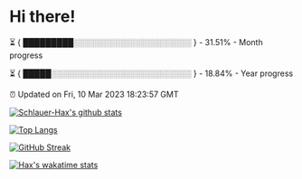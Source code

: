 # Hi there!

⏳ { █████████░░░░░░░░░░░░░░░░░░░░░ } - 31.51% - Month progress

⏳ { █████░░░░░░░░░░░░░░░░░░░░░░░░░ } - 18.84% - Year progress

⏰ Updated on Fri, 10 Mar 2023 18:23:57 GMT


[![Schlauer-Hax's github stats](https://github-readme-stats.vercel.app/api?username=Schlauer-Hax&show_icons=true&theme=dark&count_private=true)](https://github.com/Schlauer-Hax)


[![Top Langs](https://github-readme-stats.vercel.app/api/top-langs/?username=Schlauer-Hax&layout=compact&theme=dark)](https://github.com/Schlauer-Hax?tab=repositories)

[![GitHub Streak](https://streak-stats.demolab.com?user=Schlauer-Hax&theme=dark)](https://git.io/streak-stats)

[![Hax's wakatime stats](https://github-readme-stats.vercel.app/api/wakatime?username=Hax&theme=dark)](https://wakatime.com/@Hax)

